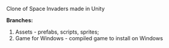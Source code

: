 Clone of Space Invaders made in Unity

**Branches:**
1) Assets - prefabs, scripts, sprites;
2) Game for Windows - compiled game to install on Windows
